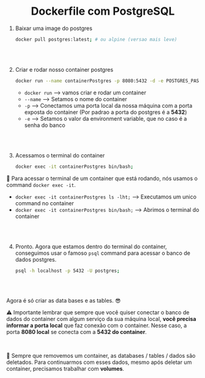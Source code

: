 <!-- title -->
<h1 align="center">Dockerfile com PostgreSQL</h1>

1. Baixar uma image do postgres

    ```bash
    docker pull postgres:latest; # ou alpine (versao mais leve)
    ```

<br>
<br>

2. Criar e rodar nosso container postgres

    ```bash
    docker run --name containerPostgres -p 8080:5432 -d -e POSTGRES_PASSWORD=111 d957f100ceec;
    ```

    - `docker run` --> vamos criar e rodar um container
    - `--name` --> Setamos o nome do container
    - `-p` --> Conectamos uma porta local da nossa máquina com a porta exposta do container (Por padrao a porta do postgres é a **5432**)
    - `-e` --> Setamos o valor da environment variable, que no caso é a senha do banco

<br>
<br>

3. Acessamos o terminal do container

    ```bash
    docker exec -it containerPostgres bin/bash;
    ```
📖 Para acessar o terminal de um container que está rodando, nós usamos o command `docker exec -it`.


- `docker exec -it containerPostgres ls -lht;` --> Executamos um unico command no container
- `docker exec -it containerPostgres bin/bash;` --> Abrimos o terminal do container

<br>
<br>

4. Pronto. Agora que estamos dentro do terminal do container, conseguimos usar o famoso `psql` command para acessar o banco de dados postgres.

    ```bash
    psql -h localhost -p 5432 -U postgres;
    ```

    
    

<br>
<br>


Agora é só criar as data bases e as tables. 😎

⚠️ Importante lembrar que sempre que você quiser conectar o banco de dados do container com algum serviço da sua máquina local, **você precisa informar a porta local** que faz conexão com o container. Nesse caso, a porta **8080 local** se conecta com a **5432 do container**.

<br>

📖 Sempre que removemos um container, as databases / tables / dados são deletados. Para continuarmos com esses dados, mesmo após deletar um container, precisamos trabalhar com **volumes**.